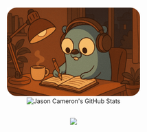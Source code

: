 <p align="center">
  <img src="./assets/lofi-gopher-4-min.png" alt="lofi-gopher" width="310" />
  <img src="https://github-readme-stats.vercel.app/api?username=jasonlovesdoggo&show_icons=true&line_height=27&count_private=true&include_all_commits=true&hide_title=true&hide_border=true&hide_rank=true&text_color=e59b4f&icon_color=48ACF0&bg_color=00000000&card_width=400&show=prs_merged" alt="Jason Cameron's GitHub Stats" />
</p>
<br/>

<div align="center">
<a href="https://abacus.jasoncameron.dev"> <img src="https://abacus.jasoncameron.dev/hit/jasoncameron/github/shield?font=jetbrains-mono&text=visits&color=48ACF0&bgcolor=e59b4f" /> </a>
</div> 
